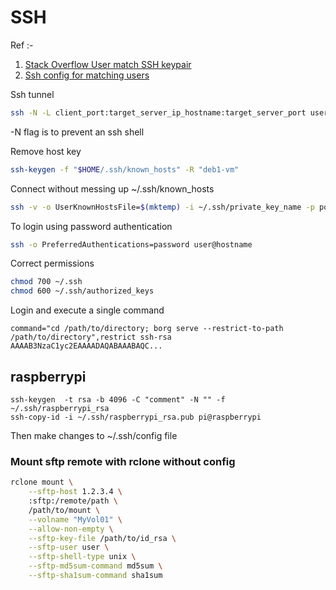 # SSH


Ref :-
1. [Stack Overflow User match SSH keypair](https://superuser.com/questions/1425859/how-to-use-ssh-config-with-matches-for-users)
2. [Ssh config for matching users](https://superuser.com/questions/1425859/how-to-use-ssh-config-with-matches-for-users
)

Ssh tunnel
```sh
ssh -N -L client_port:target_server_ip_hostname:target_server_port user:ip_hostname
```

-N flag is to prevent an ssh shell


Remove host key
```sh
ssh-keygen -f "$HOME/.ssh/known_hosts" -R "deb1-vm"
```

Connect without messing up ~/.ssh/known_hosts
```sh
ssh -v -o UserKnownHostsFile=$(mktemp) -i ~/.ssh/private_key_name -p port_no username@remote_op
```

To login using password authentication
```sh
ssh -o PreferredAuthentications=password user@hostname
```


Correct permissions
```sh
chmod 700 ~/.ssh
chmod 600 ~/.ssh/authorized_keys
```


Login and execute a single command
```
command="cd /path/to/directory; borg serve --restrict-to-path /path/to/directory",restrict ssh-rsa AAAAB3NzaC1yc2EAAAADAQABAAABAQC...
```



## raspberrypi

```
ssh-keygen  -t rsa -b 4096 -C "comment" -N "" -f ~/.ssh/raspberrypi_rsa
ssh-copy-id -i ~/.ssh/raspberrypi_rsa.pub pi@raspberrypi
```


Then make changes to ~/.ssh/config file



### Mount sftp remote with rclone without config

```sh
rclone mount \
	--sftp-host 1.2.3.4 \
	:sftp:/remote/path \
	/path/to/mount \
	--volname "MyVol01" \
	--allow-non-empty \
	--sftp-key-file /path/to/id_rsa \
	--sftp-user user \
	--sftp-shell-type unix \
	--sftp-md5sum-command md5sum \
	--sftp-sha1sum-command sha1sum
```
